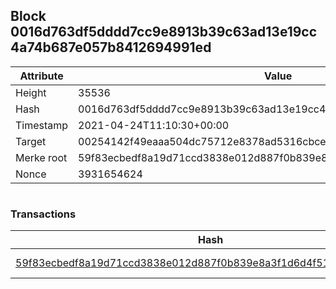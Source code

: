 ## Block 0016d763df5dddd7cc9e8913b39c63ad13e19cc4a74b687e057b8412694991ed

Attribute | Value
--- | ---
Height | 35536
Hash | 0016d763df5dddd7cc9e8913b39c63ad13e19cc4a74b687e057b8412694991ed
Timestamp | 2021-04-24T11:10:30+00:00
Target | 00254142f49eaaa504dc75712e8378ad5316cbcead634704b3734b6271167cc4
Merke root | 59f83ecbedf8a19d71ccd3838e012d887f0b839e8a3f1d6d4f510325d903eb98
Nonce | 3931654624

```

```

### Transactions

Hash | Amount
--- | ---
[59f83ecbedf8a19d71ccd3838e012d887f0b839e8a3f1d6d4f510325d903eb98](59f83ecbedf8a19d71ccd3838e012d887f0b839e8a3f1d6d4f510325d903eb98.md) | 10.00000000 SKEPTI 
